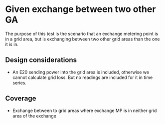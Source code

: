 # Given exchange between two other GA

The purpose of this test is the scenario that an exchange metering point is in a grid area, but is exchanging between
two other grid areas than the one it is in.

## Design considerations

- An E20 sending power into the grid area is included, otherwise we cannot calculate grid loss. But no readings are
  included for it in time series.

## Coverage
- Exchange between to grid areas where exchange MP is in neither grid area of the exchange

